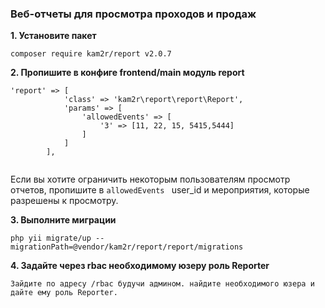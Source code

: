 ### Веб-отчеты для просмотра проходов и продаж

**1. Установите пакет**
```
composer require kam2r/report v2.0.7
```
**2. Пропишите в конфиге frontend/main модуль report**
```
'report' => [
            'class' => 'kam2r\report\report\Report',
            'params' => [
                'allowedEvents' => [
                    '3' => [11, 22, 15, 5415,5444]
                ]
            ]
        ],
        
```
Если вы хотите ограничить некоторым пользователям просмотр отчетов, пропишите в `allowedEvents ` user_id и мероприятия, которые разрешены к просмотру.

**3. Выполните миграции**
```
php yii migrate/up --migrationPath=@vendor/kam2r/report/report/migrations

```

**4. Задайте через rbac необходимому юзеру роль Reporter**
```
Зайдите по адресу /rbac будучи админом. найдите необходимого юзера и дайте ему роль Reporter.
```
